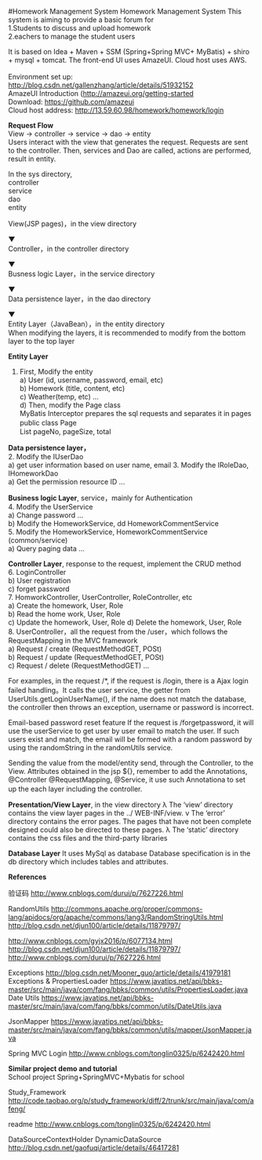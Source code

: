 #Homework Management System
Homework Management System
This system is aiming to provide a basic forum for
<br>	1.Students to discuss and upload homework
<br>	2.eachers to manage the student users

It is based on Idea + Maven + SSM (Spring+Spring MVC+ MyBatis) + shiro + mysql + tomcat. The front-end UI uses AmazeUI. Cloud host uses AWS.
<br><br>	Environment set up: http://blog.csdn.net/gallenzhang/article/details/51932152
<br>	AmazeUI Introduction (http://amazeui.org/getting-started
<br>	Download: https://github.com/amazeui
<br>	Cloud host address: http://13.59.60.98/homework/homework/login


**Request Flow**
<br>View    ->   controller   ->   service   ->   dao    ->   entity
	<br>Users interact with the view that generates the request. Requests are sent to the controller. Then, services and Dao are called, actions are performed, result in entity.

In the sys directory,<br>controller<br>service<br>dao<br>entity


View(JSP pages)，in the view directory

▼
<br>Controller，in the controller directory

▼
<br>Busness logic Layer，in the service directory

▼
<br>Data persistence layer，in the dao directory

▼
<br>Entity Layer（JavaBean），in the entity directory
 
<br>When modifying the layers, it is recommended to modify from the bottom layer to the top layer

**Entity Layer**
1.	First, Modify the entity
<br>a)	User (id, username, password, email, etc)
<br>b)	Homework (title, content, etc)
<br>c)	Weather(temp, etc)
…		
d)	Then, modify the Page class
<br>MyBatis Interceptor prepares the sql requests and separates it in pages
public class Page<T>
　　　　			<br>List<T> pageNo, pageSize, total

**Data persistence layer，**
<br>2.	Modify the IUserDao
<br>a)	get user information based on user name, email
3.	Modify the IRoleDao, IHomeworkDao
<br>a)	Get the permission resource ID
...

**Business logic Layer**, service，mainly for Authentication
<br>4.	Modify the UserService
<br>a)	Change password …
<br>b)	Modify the HomeworkService, dd HomeworkCommentService
<br>5.	Modify the HomeworkService, HomeworkCommentService (common/service)
<br>a)	Query paging data 
…

**Controller Layer**, response to the request, implement the CRUD method
<br>6.	LoginController
        <br>b)	User registration
<br>c)	forget password
<br>7.	HomworkController, UserController, RoleController, etc
<br>a)	Create the homework, User, Role
<br>b)	Read the home work, User, Role
<br>c)	Update the homework, User, Role
d)	Delete the homework, User, Role
<br>8.	UserController，all the request from the /user，which follows the RequestMapping in the MVC framework
<br>a)	Request / create (RequestMethodGET, POSt)
<br>b)	Request / update (RequestMethodGET, POSt)
<br>c)	Request / delete (RequestMethodGET)
…
<br>

For examples, in the request /*, if the request is /login, there is a Ajax login failed  handling。It calls the user service, the getter from UserUtils.getLoginUserName(), if the name does not match the database, the controller then throws an exception, username or password is incorrect.
	
Email-based password reset feature 
If the request is /forgetpassword, it will use the userService to get user by user email to match the user. If such users exist and match, the email will be formed with a random password by using the randomString in the randomUtils service.
 
Sending the value from the model/entity send, through the Controller, to the View. Attributes obtained in the jsp ${}, remember to add the Annotations, @Controller @RequestMapping, @Service, it use such Annotationa to set up the each layer including the controller.
　　　　
 

**Presentation/View Layer**, in the view directory
λ	The ‘view’ directory contains the view layer pages in the ../ WEB-INF/view.
ν	The ‘error’ directory contains the error pages. The pages that have not been complete designed could also be directed to these pages.
λ	The ‘static’ directory contains the css files and the third-party libraries

**Database Layer**
It uses MySql as database
	Database specification is in the db directory which includes tables and attributes.





**References**

验证码
http://www.cnblogs.com/durui/p/7627226.html

RandomUtils
http://commons.apache.org/proper/commons-lang/apidocs/org/apache/commons/lang3/RandomStringUtils.html
http://blog.csdn.net/djun100/article/details/11879797/

http://www.cnblogs.com/gyjx2016/p/6077134.html
http://blog.csdn.net/djun100/article/details/11879797/
http://www.cnblogs.com/durui/p/7627226.html


Exceptions
http://blog.csdn.net/Mooner_guo/article/details/41979181
Exceptions & PropertiesLoader
https://www.javatips.net/api/bbks-master/src/main/java/com/fang/bbks/common/utils/PropertiesLoader.java
Date Utils
https://www.javatips.net/api/bbks-master/src/main/java/com/fang/bbks/common/utils/DateUtils.java

JsonMapper
https://www.javatips.net/api/bbks-master/src/main/java/com/fang/bbks/common/utils/mapper/JsonMapper.java

Spring MVC Login
http://www.cnblogs.com/tonglin0325/p/6242420.html

**Similar project demo and tutorial**
<br>
School project
Spring+SpringMVC+Mybatis for school

Study_Framework
http://code.taobao.org/p/study_framework/diff/2/trunk/src/main/java/com/afeng/

readme
http://www.cnblogs.com/tonglin0325/p/6242420.html

DataSourceContextHolder
DynamicDataSource
http://blog.csdn.net/gaofuqi/article/details/46417281